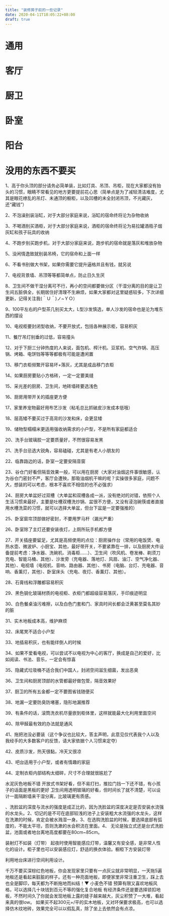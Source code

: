 ```yaml
---
title: "装修房子前的一些记录"
date: 2020-04-11T18:05:22+08:00
draft: true
---
```


# 通用

# 客厅

# 厨卫

# 卧室

# 阳台

# 没用的东西不要买

1、高于你头顶的部分请务必简单装，比如灯具、吊顶、吊柜，现在大家都没有抬头的习惯，眼睛不常看见的地方更要提前花心思（简单点是为了减轻清洁难度，尤其是眼花缭乱的吊灯、未通顶的橱柜，以及凹槽的未全封闭吊顶，不光藏灰，还“藏钱”）

2、不泡澡别装浴缸，对于大部分家庭来说，浴缸的宿命终将沦为杂物收纳

3、不喝酒别买酒柜，对于大部分家庭来说，酒柜的宿命终将沦为易拉罐酒瓶子烟灰缸和孩子玩具的收纳

4、不跑步别买跑步机，对于大部分家庭来说，跑步机的宿命就是落灰和堆放杂物

5、没闲情逸致就别装吊椅，它的宿命和上面一样

6、不看书别做大书架，如果你需要它提升逼格并且有钱，就另说

7、电视背景墙、吊顶等等都简单点，防止日久生厌

8、卫生间不做干湿分离可不行，再小的空间都要做分区（干湿分离的目的是让卫生间五脏俱全，长期居住好清理不生麻烦，如果大家都对这里疑惑较多，下次详细更新，记得关注我(＾Ｕ＾)ノ~ＹＯ）

9、100平左右的户型茶几别买太大，L型沙发慎选，单人沙发的宿命也是沦为堆东西的摆设

10、电视柜要封闭型收纳，不要开放式，包括各种展示柜，容易积灰

11、餐厅吊灯别垂的过低，容易撞头

12、对于下厨三分钟热度的人来说，面包机、榨汁机、豆浆机、空气炸锅、高压锅、烤箱、电饼铛等等等都极有可能是遭闲置

13、移门衣柜频繁开容易坏+落灰，尤其是成品移门衣柜

14、如果厨房要贴小方格砖，一定一定要美缝

15、采光差的厨房、卫生间，地砖墙砖要选浅色

16、厨房用带开关的插座更方便

17、家里养宠物最好用布艺沙发（粘毛总比抓破皮沙发成本低哦）

18、层高矮不要买过于高背的沙发和床，会更显矮

19、储物型榻榻米更适用强收纳需求的小户型，不是所有家庭都适合

20、洗手台玻璃胶一定要质量好，不然很容易发黑

21、洗手台忌选大锐角，容易磕碰，尤其是有老人小朋友的

22、临靠路边的话，卧室一定要安隔音窗

23、谷仓门好看但隔音效果一般，可以用在厨房（大家对油烟这件事很敏感，认为谷仓门密封不严，客厅会遭殃，那吸油烟机干嘛的呢？实操很多家庭，问题不大，想装的可以考虑，根本不喜欢不相信的也不必强求）

24、厨房大单盆好过双槽（大单盆和双槽各成一派，没有绝对的对错，依照个人生活习惯来最好，主要是吐槽双槽洗炒锅、盆很不方便，又没有浸泡碗筷或者直接用水槽洗菜的习惯，就可以选择大单盆，但台下盆是一定要强推的）

25、卧室窗帘顶部做好密封，不要用罗马杆（漏光严重）

26、卧室除了主灯还要安装夜灯，上厕所玩手机都方便

27、开关插座要留足，尤其是高频使用的点位：厨房操作台（常用的电饭煲、电热水壶、微波炉、小厨宝、其他，最好带开关，不要紧靠在一排，以及厨房大件设备提前考虑：净水器、洗碗机、消毒柜……）、卫生间（吹风机、卷发棒、剃须刀充电、智能马桶、其他）、沙发旁（充电器、落地灯、风扇、油汀、空气净化器、其他）、电视墙（电视机、音响、路由器、其他）、书房（电脑、台灯、充电器、音响、香薰灯，其他）、卧室床头（充电、夜灯、香薰灯、其他）。

28、石膏线和浮雕都容易积灰

29、黑色钢化玻璃材质的电视柜、衣柜门都超级容易落灰，手印痕迹明显

30、白色餐桌油污难擦，以及白色门套和门、家具时间长都会泛黄甚至莫名其妙的脏

31、实木地板成本高，维护麻烦

32、床尾凳不适合小户型

33、地插易积灰，也有能绊倒人的时候

34、如果不爱看电视，可以尝试不以电视为中心的客厅，换成是自己的爱好，比如阅读、书法、音乐，一定会有惊喜

35、隐藏式垃圾桶不适合我们中国人，封闭空间滋生细菌，发出恶臭

36、卫生间和厨房顶部的水管都最好做包管，隔音效果好

37、厨卫的所有五金都一定不要图省钱随便买

38、地漏一定要防臭防堵塞，隐形地漏推荐

39、有条件的话，滚筒洗衣机尽量嵌到柜体里，这样就能最大化利用里面空间

40、除甲醛最有效的办法就是通风

41、拖把池没必要装（这个争议也比较大，答主声明，此意见仅代表我个人以及我经手的大多数客户的反馈，请大家依据个人习惯来定夺）

42、皮质沙发，热天很黏，冷天又很凉

43、吧台适用于小户型，或者有情趣的家庭

44、定制衣柜内部结构太细碎，尺寸不合理就很尴尬了



水泥灰色地板不错
开放式书架好看，但不易打扫，推拉门挡一下还不错，有小孩子的话面是黑板的更好
卫生间用透明玻璃的好看，但时间长了就不清楚，可以设计一面隔断墙来干湿分离，比玻璃更有质感。

、洗脸盆的深度与流水的强度是成正比的，因为洗脸盆的深度决定是否安装水流强的水龙头。2、切记的是不可在底部较浅的池子上安装粗大水流强的水龙头，这样在洗漱的时候，肯定会被水溅湿一身。3、在选购洗脸盆的时候，要选择底部有弧度的，不能太平坦，否则洗漱的水会积流在里面。4、 无论是独立式还是台式洗脸盆，池面或者地台离地高度都要在80cm~85cm。

装射灯不如装（灯带）
起夜时使用智能感应灯带，温馨又有安全感，是非常人性化的设计。柜子里也可以安装感应灯，舒适的换衣体验。橱柜下方安装灯带

利用地台床进行空间利用设计。

千万不要买深棕红色地板，你会发现家里只要有一点灰尘就非常明显，一天拖5遍地板还是看起来脏脏的样子。还有一种亮面地板，即便家里非常注重卫生，踩上去也全是脚印，每天都为不断拖地而纠结！▼
小麦色不错 预算有限又喜欢地板风格，可以选择几十块钱到百元不等的强化复合地板  有经济条件还是要选择锁扣地板，不然时间久了你就会发现地板上露的缝子越来越大，灰尘积赞了一大堆，看起来真的很low。  如果买不起300元+/平的实木地板，又对环保要求极高，也可以选择仿木纹地砖，效果完全可以以假乱真，除了坐上去依然会有点凉。






